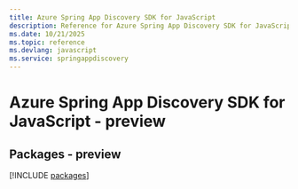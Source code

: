 ```yaml
---
title: Azure Spring App Discovery SDK for JavaScript
description: Reference for Azure Spring App Discovery SDK for JavaScript
ms.date: 10/21/2025
ms.topic: reference
ms.devlang: javascript
ms.service: springappdiscovery
---
```

# Azure Spring App Discovery SDK for JavaScript - preview
## Packages - preview
[!INCLUDE [packages](spring-app-discovery-index.md)]
